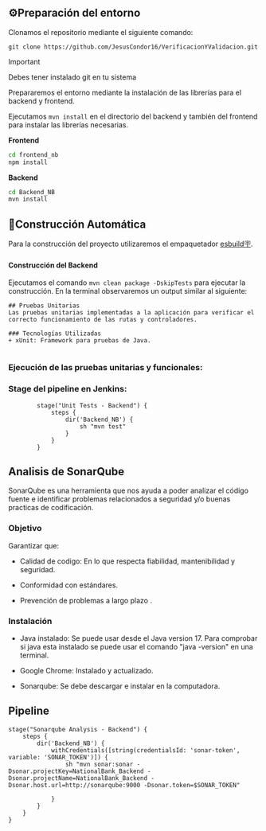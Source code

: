 ## ⚙️Preparación del entorno

Clonamos el repositorio mediante el siguiente comando:

`git clone https://github.com/JesusCondor16/VerificacionYValidacion.git`

> [!IMPORTANT]
> Debes tener instalado git en tu sistema

Prepararemos el entorno mediante la instalación de las librerías para el backend y frontend.


Ejecutamos `mvn install` en el directorio del backend y también del frontend para instalar las librerías necesarias.

**Frontend**

```sh
cd frontend_nb
npm install
```

**Backend**

```sh
cd Backend_NB
mvn install
```

## 🔨Construcción Automática

Para la construcción del proyecto utilizaremos el empaquetador [esbuild🪧](https://esbuild.github.io/).

#### Construcción del Backend



Ejecutamos el comando `mvn clean package -DskipTests` para ejecutar la construcción. En la terminal observaremos un output similar al siguiente:

```
## Pruebas Unitarias
Las pruebas unitarias implementadas a la aplicación para verificar el correcto funcionamiento de las rutas y controladores.

### Tecnologías Utilizadas
+ xUnit: Framework para pruebas de Java.


```
### Ejecución de las pruebas unitarias y funcionales:
### Stage del pipeline en Jenkins:
```
        stage("Unit Tests - Backend") {
            steps {
                dir('Backend_NB') {
                    sh "mvn test"
                }
            }
        }
```

## Analisis de SonarQube

SonarQube es una herramienta que nos ayuda a poder analizar el código fuente e identificar problemas relacionados a seguridad y/o buenas practicas de codificación.


### Objetivo

Garantizar que:

+ Calidad de codigo: En lo que respecta fiabilidad, mantenibilidad y seguridad.

+ Conformidad con estándares.

+ Prevención de problemas a largo plazo .

### Instalación

* Java instalado: Se puede usar desde el Java version 17. Para comprobar si java esta instalado se puede usar el comando "java -version" en una terminal.

* Google Chrome: Instalado y actualizado.

* Sonarqube: Se debe descargar e instalar en la computadora. 

## Pipeline

	stage("Sonarqube Analysis - Backend") {
	    steps {
	        dir('Backend_NB') {
	            withCredentials([string(credentialsId: 'sonar-token', variable: 'SONAR_TOKEN')]) {
	                sh "mvn sonar:sonar -Dsonar.projectKey=NationalBank_Backend -Dsonar.projectName=NationalBank_Backend -Dsonar.host.url=http://sonarqube:9000 -Dsonar.token=$SONAR_TOKEN"

	            }
	        }
	    }
	}


